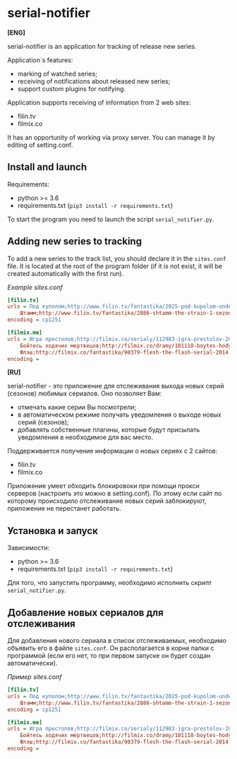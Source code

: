 serial-notifier
===============

**[ENG]**

serial-notifier is an application for tracking of release new series.

Application`s features:
* marking of watched series;
* receiving of notifications about released new series;
* support custom plugins for notifying.

Application supports receiving of information from 2 web sites:

* filin.tv
* filmix.co

It has an opportunity of working via proxy server. You can manage it by editing 
of setting.conf.

## Install and launch

Requirements:
- python >= 3.6
- requirements.txt (`pip3 install -r requirements.txt`)

To start the program you need to launch the script `serial_notifier.py`.

## Adding new series to tracking

To add a new series to the track list, you should declare it in the
`sites.conf` file. It is located at the root of the program folder (if it 
is not exist, it will be created automatically with the first run).

_Example sites.conf_

```ini
[filin.tv]
urls = Под куполом;http://www.filin.tv/fantastika/2025-pod-kupolom-under-the-dome-1-sezon-onlajn.html
    Штамм;http://www.filin.tv/fantastika/2886-shtamm-the-strain-1-sezon-onlayn.html
encoding = cp1251

[filmix.me]
urls = Игра престолов;http://filmix.co/serialy/112983-igra-prestolov-2016.html
    Бойтесь ходячих мертвецов;http://filmix.co/dramy/101118-boytes-hodyachih-mertvecov-fear-the-walking-dead-serial-2015.html
    Флэш;http://filmix.co/fantastika/90379-flesh-the-flash-serial-2014.html
encoding =
```

**[RU]**

serial-notifier - это приложение для отслеживания выхода новых серий (сезонов) 
любимых сериалов.
Оно позволяет Вам:

* отмечать какие серии Вы посмотрели;
* в автоматическом режиме получать уведомления о выходе новых серий (сезонов);
* добавлять собственные плагины, которые будут присылать уведомления в 
необходимое для вас место.

Поддерживается получение информации о новых сериях с 2 сайтов:

* filin.tv
* filmix.co

Приложение умеет обходить блокировоки при помощи прокси серверов (настроить 
это можно в setting.conf). 
По этому если сайт по которому происходило отслеживание новых серий 
заблокируют, приложение не перестанет работать.

## Установка и запуск

Зависимости:

- python >= 3.6
- requirements.txt (`pip3 install -r requirements.txt`)

Для того, что запустить программу, необходимо исполнить скрипт
`serial_notifier.py`.

## Добавление новых сериалов для отслеживания

Для добавления нового сериала в список отслеживаемых, необходимо объявить его в
файле `sites.conf`. Он располагается в корне папки с программой (если его нет,
то при первом запуске он будет создан автоматически).

_Пример sites.conf_

```ini
[filin.tv]
urls = Под куполом;http://www.filin.tv/fantastika/2025-pod-kupolom-under-the-dome-1-sezon-onlajn.html
    Штамм;http://www.filin.tv/fantastika/2886-shtamm-the-strain-1-sezon-onlayn.html
encoding = cp1251

[filmix.me]
urls = Игра престолов;http://filmix.co/serialy/112983-igra-prestolov-2016.html
    Бойтесь ходячих мертвецов;http://filmix.co/dramy/101118-boytes-hodyachih-mertvecov-fear-the-walking-dead-serial-2015.html
    Флэш;http://filmix.co/fantastika/90379-flesh-the-flash-serial-2014.html
encoding =
```
